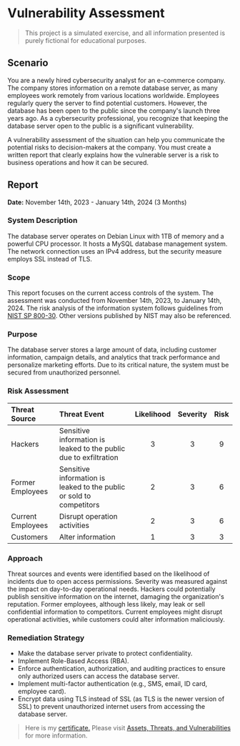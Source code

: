 # Vulnerability Assessment
> This project is a simulated exercise, and all information presented is purely fictional for educational purposes.

## Scenario

You are a newly hired cybersecurity analyst for an e-commerce company. The company stores information on a remote database server, as many employees work remotely from various locations worldwide. Employees regularly query the server to find potential customers. However, the database has been open to the public since the company's launch three years ago. As a cybersecurity professional, you recognize that keeping the database server open to the public is a significant vulnerability.

A vulnerability assessment of the situation can help you communicate the potential risks to decision-makers at the company. You must create a written report that clearly explains how the vulnerable server is a risk to business operations and how it can be secured.

## Report

**Date:** November 14th, 2023 - January 14th, 2024 (3 Months)

### System Description
The database server operates on Debian Linux with 1TB of memory and a powerful CPU processor. It hosts a MySQL database management system. The network connection uses an IPv4 address, but the security measure employs SSL instead of TLS.

### Scope
This report focuses on the current access controls of the system. The assessment was conducted from November 14th, 2023, to January 14th, 2024. The risk analysis of the information system follows guidelines from [NIST SP 800-30](https://csrc.nist.gov/pubs/sp/800/30/r1/final). Other versions published by NIST may also be referenced.

### Purpose
The database server stores a large amount of data, including customer information, campaign details, and analytics that track performance and personalize marketing efforts. Due to its critical nature, the system must be secured from unauthorized personnel.

### Risk Assessment
| Threat Source       | Threat Event                                                                 | Likelihood | Severity | Risk |
|:--------------------|:---------------------------------------------------------------------------- |:----------:|:--------:|:----:|
| Hackers             | Sensitive information is leaked to the public due to exfiltration             |     3      |    3     |  9   |
| Former Employees    | Sensitive information is leaked to the public or sold to competitors         |     2      |    3     |  6   |
| Current Employees   | Disrupt operation activities                                                  |     2      |    3     |  6   |
| Customers           | Alter information                                                             |     1      |    3     |  3   |

### Approach
Threat sources and events were identified based on the likelihood of incidents due to open access permissions. Severity was measured against the impact on day-to-day operational needs. Hackers could potentially publish sensitive information on the internet, damaging the organization's reputation. Former employees, although less likely, may leak or sell confidential information to competitors. Current employees might disrupt operational activities, while customers could alter information maliciously.

### Remediation Strategy
- Make the database server private to protect confidentiality.
- Implement Role-Based Access (RBA).
- Enforce authentication, authorization, and auditing practices to ensure only authorized users can access the database server.
- Implement multi-factor authentication (e.g., SMS, email, ID card, employee card).
- Encrypt data using TLS instead of SSL (as TLS is the newer version of SSL) to prevent unauthorized internet users from accessing the database server.

> Here is my [certificate.](https://www.coursera.org/account/accomplishments/certificate/B258J22VCWY2) Please visit [Assets, Threats, and Vulnerabilities](https://www.coursera.org/learn/assets-threats-and-vulnerabilities?specialization=google-cybersecurity) for more information.

